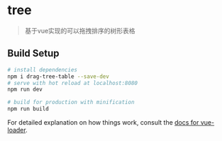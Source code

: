 # tree

> 基于vue实现的可以拖拽排序的树形表格

## Build Setup

``` bash
# install dependencies
npm i drag-tree-table --save-dev
# serve with hot reload at localhost:8080
npm run dev

# build for production with minification
npm run build
```

For detailed explanation on how things work, consult the [docs for vue-loader](http://vuejs.github.io/vue-loader).
